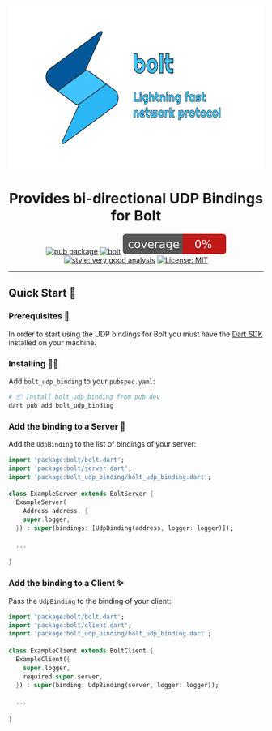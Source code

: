 <p align="center">
<img src="https://raw.githubusercontent.com/wolfenrain/bolt/main/assets/bolt_full.png" height="320" alt="bolt logo" />
</p>

<h1 align="center">Provides bi-directional UDP Bindings for Bolt</h1>

<p align="center">
<a href="https://github.com/wolfenrain/bolt/tree/main/packages/bolt_udp_binding"><img src="https://img.shields.io/pub/v/bolt_udp_binding.svg" alt="pub package"></a>
<a href="https://github.com/wolfenrain/bolt/actions"><img src="https://github.com/wolfenrain/bolt/actions/workflows/main.yaml/badge.svg" alt="bolt"></a>
<a href="https://github.com/wolfenrain/bolt/actions"><img src="https://raw.githubusercontent.com/wolfenrain/bolt/main/coverage_badge.svg" alt="coverage"></a>
<a href="https://pub.dev/packages/very_good_analysis"><img src="https://img.shields.io/badge/style-very_good_analysis-B22C89.svg" alt="style: very good analysis"></a>
<a href="https://opensource.org/licenses/MIT"><img src="https://img.shields.io/badge/license-MIT-purple.svg" alt="License: MIT"></a>
</p>

---

## Quick Start 🚀

### Prerequisites 📝

In order to start using the UDP bindings for Bolt you must have the [Dart SDK][dart_install_link] installed on your machine.

### Installing 🧑‍💻

Add `bolt_udp_binding` to your `pubspec.yaml`:

```sh
# 📦 Install bolt_udp_binding from pub.dev
dart pub add bolt_udp_binding
```

### Add the binding to a Server 🏁

Add the `UdpBinding` to the list of bindings of your server:

```dart
import 'package:bolt/bolt.dart';
import 'package:bolt/server.dart';
import 'package:bolt_udp_binding/bolt_udp_binding.dart';

class ExampleServer extends BoltServer {
  ExampleServer(
    Address address, {
    super.logger,
  }) : super(bindings: [UdpBinding(address, logger: logger)]);

  ...

}
```

### Add the binding to a Client ✨

Pass the `UdpBinding` to the binding of your client:

```dart
import 'package:bolt/bolt.dart';
import 'package:bolt/client.dart';
import 'package:bolt_udp_binding/bolt_udp_binding.dart';

class ExampleClient extends BoltClient {
  ExampleClient({
    super.logger,
    required super.server,
  }) : super(binding: UdpBinding(server, logger: logger));

  ...

}
```

[dart_install_link]: https://dart.dev/get-dart
[license_badge]: https://img.shields.io/badge/license-MIT-blue.svg
[license_link]: https://opensource.org/licenses/MIT
[very_good_analysis_badge]: https://img.shields.io/badge/style-very_good_analysis-B22C89.svg
[very_good_analysis_link]: https://pub.dev/packages/very_good_analysis